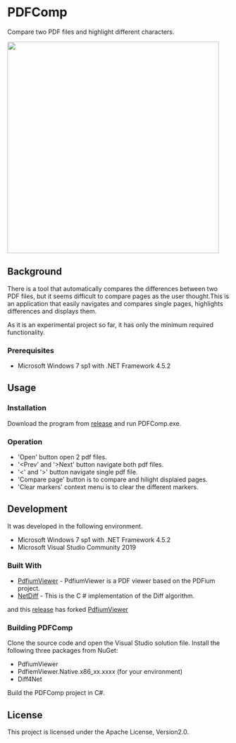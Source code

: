 # PDFComp
Compare two PDF files and highlight different characters.

<img src="https://user-images.githubusercontent.com/50268838/57225045-2575a780-7046-11e9-9f16-0b3a44c5f5ee.png" width="480">

## Background

There is a tool that automatically compares the differences between two PDF files, but it seems difficult to compare pages as the user thought.This is an application that easily navigates and compares single pages, highlights differences and displays them.

As it is an experimental project so far, it has only the minimum required functionality.

### Prerequisites

* Microsoft Windows 7 sp1 with .NET Framework 4.5.2

## Usage
### Installation

Download the program from [release](https://github.com/wiera987/PDFComp/releases) and run PDFComp.exe.

### Operation

* 'Open' button open 2 pdf files.
* '<Prev' and '>Next' button navigate both pdf files.
* '<' and '>' button navigate single pdf file.
* 'Compare page' button is to compare and hilight displaied pages.
* 'Clear markers' context menu is to clear the different markers.

## Development

It was developed in the following environment.

* Microsoft Windows 7 sp1 with .NET Framework 4.5.2
* Microsoft Visual Studio Community 2019

### Built With

* [PdfiumViewer](https://github.com/pvginkel/PdfiumViewer/) - PdfiumViewer is a PDF viewer based on the PDFium project.
* [NetDiff](https://github.com/skanmera/NetDiff/) - This is the C # implementation of the Diff algorithm.

and this [release](https://github.com/wiera987/PDFComp/releases) has forked [PdfiumViewer](https://github.com/wiera987/PdfiumViewer)

### Building PDFComp
Clone the source code and open the Visual Studio solution file.
Install the following three packages from NuGet:

* PdfiumViewer
* PdfiemViewer.Native.x86_xx.xxxx (for your environment)
* Diff4Net

Build the PDFComp project in C#.

## License

This project is licensed under the Apache License, Version2.0.

